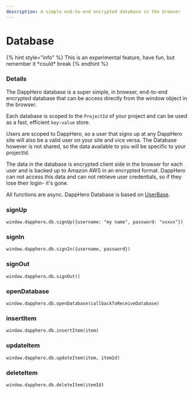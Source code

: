```yaml
---
description: A simple end-to-end encrypted database in the browser
---
```


# Database

{% hint style="info" %}
This is an experimental feature, have fun, but remember it \*could\* break
{% endhint %}

### Details

The DappHero database is a super simple, in browser, end-to-end encrypted database that can be access directly from the window object in the browser. 

Each database is scoped to the `ProjectId` of your project and can be used as a fast, efficient `key:value` store. 

Users are scoped to DappHero, so a user that signs up at any DappHero site will also be a valid user on your site and vice versa. The Database however is not shared, so the data available to you will be specific to your projectId. 

The data in the database is encrypted client side in the browser for each user and is backed up to Amazon AWS in an encrypted format. DappHero can not access this data and can not retrieve user credentials, so if they lose their login- it's gone. 

All functions are async. DappHero Database is based on [UserBase](www.userbase.io).

### signUp

`window.dapphero.db.signUp({username: "my name", password: "xxxxx"})`

### signIn

`window.dapphero.db.signIn({username, password})`

### signOut

`window.dapphero.db.signOut()`

### openDatabase

`window.dapphero.db.openDatabase(callbackToReceiveDatabase)`

### insertItem

`window.dapphero.db.insertItem(item)`

### updateItem

`window.dapphero.db.updateItem(item, itemId)`

### deleteItem

`window.dapphero.db.deleteItem(itemId)`

### 

